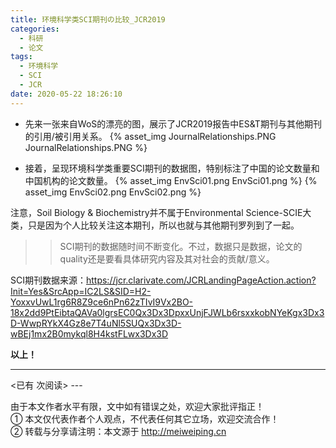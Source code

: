 ```yaml
---
title: 环境科学类SCI期刊の比较_JCR2019
categories:
  - 科研
  - 论文
tags:
  - 环境科学
  - SCI
  - JCR
date: 2020-05-22 18:26:10
---
```


- 先来一张来自WoS的漂亮的图，展示了JCR2019报告中ES&T期刊与其他期刊的引用/被引用关系。
{% asset_img JournalRelationships.PNG JournalRelationships.PNG %} 

- 接着，呈现环境科学类重要SCI期刊的数据图，特别标注了中国的论文数量和中国机构的论文数量。
{% asset_img EnvSci01.png EnvSci01.png %} 
{% asset_img EnvSci02.png EnvSci02.png %} 

注意，Soil Biology & Biochemistry并不属于Environmental Science-SCIE大类，只是因为个人比较关注这本期刊，所以也就与其他期刊罗列到了一起。

>> SCI期刊的数据随时间不断变化。不过，数据只是数据，论文的quality还是要看具体研究内容及其对社会的贡献/意义。

SCI期刊数据来源：https://jcr.clarivate.com/JCRLandingPageAction.action?Init=Yes&SrcApp=IC2LS&SID=H2-YoxxvUwL1rg6R8Z9ce6nPn62zTIvI9Vx2BO-18x2dd9PtEibtaQAVa0lgrsEC0Qx3Dx3DpxxUnjFJWLb6rsxxkobNYeKgx3Dx3D-WwpRYkX4Gz8e7T4uNl5SUQx3Dx3D-wBEj1mx2B0mykql8H4kstFLwx3Dx3D

**以上！**

---
<span id="busuanzi_container_page_pv">
<已有 <span id="busuanzi_value_page_pv"></span> 次阅读>
</span>
---

由于本文作者水平有限，文中如有错误之处，欢迎大家批评指正！
<br>① 本文仅代表作者个人观点，不代表任何其它立场，欢迎交流合作！
<br>② 转载与分享请注明：本文源于 http://meiweiping.cn
